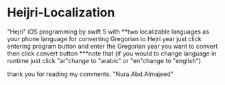 # Heijri-Localization
"Hejri" iOS programming by swift 5 with **two localizable languages as your phone language 
for converting Gregorian to Hejri year just click entering program button and enter the Gregorian year you want to convert then click convert button
***note that (if you would to change language in runtime just click "ar"change to "arabic" or "en"change to "english")

thank you for reading my comments. "Nura.Abd.Almajeed"

